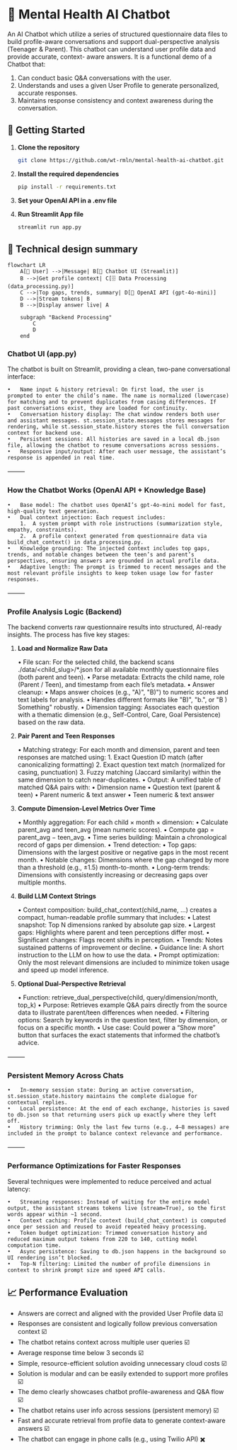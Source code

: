 # 🌟 Mental Health AI Chatbot
An AI Chatbot which utilize a series of structured questionnaire data files to build profile-aware conversations and support dual-perspective analysis (Teenager & Parent). This chatbot can understand user profile data and provide accurate, context-
aware answers. It is a functional demo of a Chatbot that:
1. Can conduct basic Q&A conversations with the user.
2. Understands and uses a given User Profile to generate personalized, accurate responses.
3. Maintains response consistency and context awareness during the conversation.

## 🚀 Getting Started

1. **Clone the repository** 

    ```bash 
    git clone https://github.com/wt-rmln/mental-health-ai-chatbot.git
    ```

2. **Install the required dependencies**

    ```bash
    pip install -r requirements.txt
    ```

4. **Set your OpenAI API in a .env file**

3. **Run Streamlit App file**

    ```bash
    streamlit run app.py
    ```

## 📝 Technical design summary

```mermaid
flowchart LR
    A[👤 User] -->|Message| B[💬 Chatbot UI (Streamlit)]
    B -->|Get profile context| C[🗄️ Data Processing (data_processing.py)]
    C -->|Top gaps, trends, summary| D[🧠 OpenAI API (gpt-4o-mini)]
    D -->|Stream tokens| B
    B -->|Display answer live| A

    subgraph "Backend Processing"
        C
        D
    end
```

### Chatbot UI (app.py)

The chatbot is built on Streamlit, providing a clean, two-pane conversational interface:

	•	Name input & history retrieval: On first load, the user is prompted to enter the child’s name. The name is normalized (lowercase) for matching and to prevent duplicates from casing differences. If past conversations exist, they are loaded for continuity.
	•	Conversation history display: The chat window renders both user and assistant messages. st.session_state.messages stores messages for rendering, while st.session_state.history stores the full conversation context for backend use.
	•	Persistent sessions: All histories are saved in a local db.json file, allowing the chatbot to resume conversations across sessions.
	•	Responsive input/output: After each user message, the assistant’s response is appended in real time.

⸻

### How the Chatbot Works (OpenAI API + Knowledge Base)

	•	Base model: The chatbot uses OpenAI’s gpt-4o-mini model for fast, high-quality text generation.
	•	Dual context injection: Each request includes:
		1.	A system prompt with role instructions (summarization style, empathy, constraints).
		2.	A profile context generated from questionnaire data via build_chat_context() in data_processing.py.
	•	Knowledge grounding: The injected context includes top gaps, trends, and notable changes between the teen’s and parent’s perspectives, ensuring answers are grounded in actual profile data.
	•	Adaptive length: The prompt is trimmed to recent messages and the most relevant profile insights to keep token usage low for faster responses.

⸻

### Profile Analysis Logic (Backend)

The backend converts raw questionnaire results into structured, AI-ready insights. The process has five key stages:

1. **Load and Normalize Raw Data**
   
	•	File scan: For the selected child, the backend scans ./data/<child_slug>/*.json for all available monthly questionnaire files (both parent and teen).
	•	Parse metadata: Extracts the child name, role (Parent / Teen), and timestamp from each file’s metadata.
	•	Answer cleanup:
	•	Maps answer choices (e.g., "A)", "B)") to numeric scores and text labels for analysis.
	•	Handles different formats like "B)", "b.", or "B ) Something" robustly.
	•	Dimension tagging: Associates each question with a thematic dimension (e.g., Self-Control, Care, Goal Persistence) based on the raw data.

3. **Pair Parent and Teen Responses**
   
	•	Matching strategy: For each month and dimension, parent and teen responses are matched using:
		1.	Exact Question ID match (after canonicalizing formatting)
		2.	Exact question text match (normalized for casing, punctuation)
		3.	Fuzzy matching (Jaccard similarity) within the same dimension to catch near-duplicates.
	•	Output: A unified table of matched Q&A pairs with:
	•	Dimension name
	•	Question text (parent & teen)
	•	Parent numeric & text answer
	•	Teen numeric & text answer

5. **Compute Dimension-Level Metrics Over Time**
   
	•	Monthly aggregation: For each child × month × dimension:
	•	Calculate parent_avg and teen_avg (mean numeric scores).
	•	Compute gap = parent_avg − teen_avg.
	•	Time series building: Maintain a chronological record of gaps per dimension.
	•	Trend detection:
	•	Top gaps: Dimensions with the largest positive or negative gaps in the most recent month.
	•	Notable changes: Dimensions where the gap changed by more than a threshold (e.g., ±1.5) month-to-month.
	•	Long-term trends: Dimensions with consistently increasing or decreasing gaps over multiple months.

7. **Build LLM Context Strings**
   
	•	Context composition: build_chat_context(child_name, …) creates a compact, human-readable profile summary that includes:
	•	Latest snapshot: Top N dimensions ranked by absolute gap size.
	•	Largest gaps: Highlights where parent and teen perceptions differ most.
	•	Significant changes: Flags recent shifts in perception.
	•	Trends: Notes sustained patterns of improvement or decline.
	•	Guidance line: A short instruction to the LLM on how to use the data.
	•	Prompt optimization: Only the most relevant dimensions are included to minimize token usage and speed up model inference.

9. **Optional Dual-Perspective Retrieval**
    
	•	Function: retrieve_dual_perspective(child, query/dimension/month, top_k)
	•	Purpose: Retrieves example Q&A pairs directly from the source data to illustrate parent/teen differences when needed.
	•	Filtering options: Search by keywords in the question text, filter by dimension, or focus on a specific month.
	•	Use case: Could power a “Show more” button that surfaces the exact statements that informed the chatbot’s advice.

⸻

### Persistent Memory Across Chats

	•	In-memory session state: During an active conversation, st.session_state.history maintains the complete dialogue for contextual replies.
	•	Local persistence: At the end of each exchange, histories is saved to db.json so that returning users pick up exactly where they left off.
	•	History trimming: Only the last few turns (e.g., 4–8 messages) are included in the prompt to balance context relevance and performance.

⸻

### Performance Optimizations for Faster Responses

Several techniques were implemented to reduce perceived and actual latency:

	•	Streaming responses: Instead of waiting for the entire model output, the assistant streams tokens live (stream=True), so the first words appear within ~1 second.
	•	Context caching: Profile context (build_chat_context) is computed once per session and reused to avoid repeated heavy processing.
	•	Token budget optimization: Trimmed conversation history and reduced maximum output tokens from 220 to 140, cutting model computation time.
	•	Async persistence: Saving to db.json happens in the background so UI rendering isn’t blocked.
	•	Top-N filtering: Limited the number of profile dimensions in context to shrink prompt size and speed API calls.

## 📈 Performance Evaluation

* Answers are correct and aligned with the provided User Profile data ☑️
* Responses are consistent and logically follow previous conversation context ☑️
* The chatbot retains context across multiple user queries ☑️
* Average response time below 3 seconds ☑️
* Simple, resource-efficient solution avoiding unnecessary cloud costs ☑️
* Solution is modular and can be easily extended to support more profiles ☑️
* The demo clearly showcases chatbot profile-awareness and Q&A flow ☑️
* The chatbot retains user info across sessions (persistent memory) ☑️
* Fast and accurate retrieval from profile data to generate context-aware answers ☑️
* The chatbot can engage in phone calls (e.g., using Twilio API) ✖️
